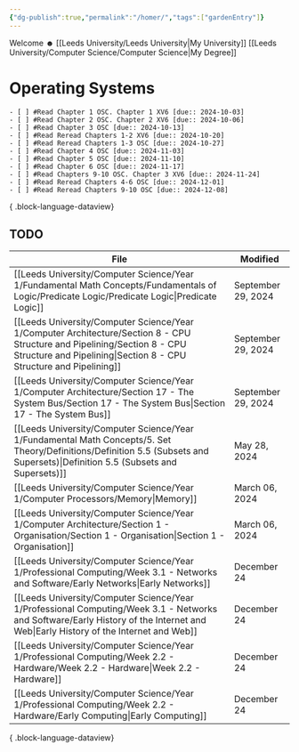 ```yaml
---
{"dg-publish":true,"permalink":"/homer/","tags":["gardenEntry"]}
---
```


Welcome ☻ 
[[Leeds University/Leeds University\|My University]]
[[Leeds University/Computer Science/Computer Science\|My Degree]]


# Operating Systems

    - [ ] #Read Chapter 1 OSC. Chapter 1 XV6 [due:: 2024-10-03]
    - [ ] #Read Chapter 2 OSC. Chapter 2 XV6 [due:: 2024-10-06]
    - [ ] #Read Chapter 3 OSC [due:: 2024-10-13]
    - [ ] #Read Reread Chapters 1-2 XV6 [due:: 2024-10-20]
    - [ ] #Read Reread Chapters 1-3 OSC [due:: 2024-10-27]
    - [ ] #Read Chapter 4 OSC [due:: 2024-11-03]
    - [ ] #Read Chapter 5 OSC [due:: 2024-11-10]
    - [ ] #Read Chapter 6 OSC [due:: 2024-11-17]
    - [ ] #Read Chapters 9-10 OSC. Chapter 3 XV6 [due:: 2024-11-24]
    - [ ] #Read Reread Chapters 4-6 OSC [due:: 2024-12-01]
    - [ ] #Read Reread Chapters 9-10 OSC [due:: 2024-12-08]

{ .block-language-dataview}
## TODO
| File                                                                                                                                                                                              | Modified           |
| ------------------------------------------------------------------------------------------------------------------------------------------------------------------------------------------------- | ------------------ |
| [[Leeds University/Computer Science/Year 1/Fundamental Math Concepts/Fundamentals of Logic/Predicate Logic/Predicate Logic\|Predicate Logic]]                                                  | September 29, 2024 |
| [[Leeds University/Computer Science/Year 1/Computer Architecture/Section 8 - CPU Structure and Pipelining/Section 8 - CPU Structure and Pipelining\|Section 8 - CPU Structure and Pipelining]] | September 29, 2024 |
| [[Leeds University/Computer Science/Year 1/Computer Architecture/Section 17 - The System Bus/Section 17 - The System Bus\|Section 17 - The System Bus]]                                        | September 29, 2024 |
| [[Leeds University/Computer Science/Year 1/Fundamental Math Concepts/5. Set Theory/Definitions/Definition 5.5 (Subsets and Supersets)\|Definition 5.5 (Subsets and Supersets)]]                | May 28, 2024       |
| [[Leeds University/Computer Science/Year 1/Computer Processors/Memory\|Memory]]                                                                                                                | March 06, 2024     |
| [[Leeds University/Computer Science/Year 1/Computer Architecture/Section 1 - Organisation/Section 1 - Organisation\|Section 1 - Organisation]]                                                 | March 06, 2024     |
| [[Leeds University/Computer Science/Year 1/Professional Computing/Week 3.1 - Networks and Software/Early Networks\|Early Networks]]                                                            | December 24        |
| [[Leeds University/Computer Science/Year 1/Professional Computing/Week 3.1 - Networks and Software/Early History of the Internet and Web\|Early History of the Internet and Web]]              | December 24        |
| [[Leeds University/Computer Science/Year 1/Professional Computing/Week 2.2 - Hardware/Week 2.2 - Hardware\|Week 2.2 - Hardware]]                                                               | December 24        |
| [[Leeds University/Computer Science/Year 1/Professional Computing/Week 2.2 - Hardware/Early Computing\|Early Computing]]                                                                       | December 24        |

{ .block-language-dataview}
